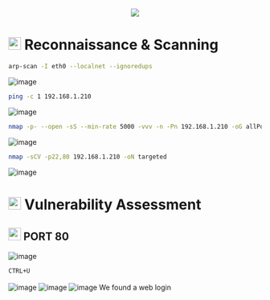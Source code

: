 <h1 align="center"><picture><img src = "https://github.com/user-attachments/assets/104873e8-46e1-4264-a1e7-51389bc48a1e"></picture></h1>

<h1><picture><img src="https://media2.giphy.com/media/QssGEmpkyEOhBCb7e1/giphy.gif?cid=ecf05e47a0n3gi1bfqntqmob8g9aid1oyj2wr3ds3mg700bl&rid=giphy.gif" width ="25"> </picture>Reconnaissance & Scanning</h1>

```bash
arp-scan -I eth0 --localnet --ignoredups
```
![image](https://github.com/user-attachments/assets/de8e5575-0453-497e-80f7-9467daf35c28)

```bash
ping -c 1 192.168.1.210
```
![image](https://github.com/user-attachments/assets/88319795-5f50-45a4-b7e0-4a89fca4c012)

```bash
nmap -p- --open -sS --min-rate 5000 -vvv -n -Pn 192.168.1.210 -oG allPorts
```
![image](https://github.com/user-attachments/assets/caab3713-32f9-45cb-9347-4540c21e16df)

```bash
nmap -sCV -p22,80 192.168.1.210 -oN targeted
```
![image](https://github.com/user-attachments/assets/9d7977fb-b01e-4c8f-9237-8b3dcb959f48)

<h1><picture><img src="https://media2.giphy.com/media/QssGEmpkyEOhBCb7e1/giphy.gif?cid=ecf05e47a0n3gi1bfqntqmob8g9aid1oyj2wr3ds3mg700bl&rid=giphy.gif" width ="25"> </picture>Vulnerability Assessment</h1>

<h2><picture><img src="https://media2.giphy.com/media/QssGEmpkyEOhBCb7e1/giphy.gif?cid=ecf05e47a0n3gi1bfqntqmob8g9aid1oyj2wr3ds3mg700bl&rid=giphy.gif" width ="25"> </picture>PORT 80</h2>

![image](https://github.com/user-attachments/assets/d42310cb-ab4b-46fe-8bf3-6754bf48e422)

``CTRL+U``
<br>
<br>
![image](https://github.com/user-attachments/assets/94f0d78a-3a61-48f3-b968-07132e49bc7a)
![image](https://github.com/user-attachments/assets/87d49f77-cc5a-4aa5-9daf-eb9186bd72ed)
![image](https://github.com/user-attachments/assets/c8ee583d-de18-4adf-ba69-4fabeb1977e3)
We found a web login






